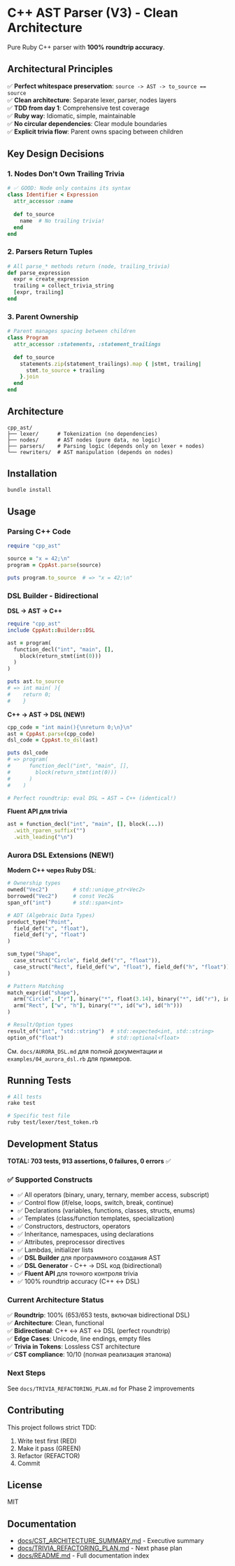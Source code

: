 # C++ AST Parser (V3) - Clean Architecture

Pure Ruby C++ parser with **100% roundtrip accuracy**.

## Architectural Principles

✅ **Perfect whitespace preservation**: `source -> AST -> to_source == source`  
✅ **Clean architecture**: Separate lexer, parser, nodes layers  
✅ **TDD from day 1**: Comprehensive test coverage  
✅ **Ruby way**: Idiomatic, simple, maintainable  
✅ **No circular dependencies**: Clear module boundaries  
✅ **Explicit trivia flow**: Parent owns spacing between children

## Key Design Decisions

### 1. Nodes Don't Own Trailing Trivia
```ruby
# ✅ GOOD: Node only contains its syntax
class Identifier < Expression
  attr_accessor :name
  
  def to_source
    name  # No trailing trivia!
  end
end
```

### 2. Parsers Return Tuples
```ruby
# All parse_* methods return (node, trailing_trivia)
def parse_expression
  expr = create_expression
  trailing = collect_trivia_string
  [expr, trailing]
end
```

### 3. Parent Ownership
```ruby
# Parent manages spacing between children
class Program
  attr_accessor :statements, :statement_trailings
  
  def to_source
    statements.zip(statement_trailings).map { |stmt, trailing|
      stmt.to_source + trailing
    }.join
  end
end
```

## Architecture

```
cpp_ast/
├── lexer/      # Tokenization (no dependencies)
├── nodes/      # AST nodes (pure data, no logic)
├── parsers/    # Parsing logic (depends only on lexer + nodes)
└── rewriters/  # AST manipulation (depends on nodes)
```

## Installation

```bash
bundle install
```

## Usage

### Parsing C++ Code
```ruby
require "cpp_ast"

source = "x = 42;\n"
program = CppAst.parse(source)

puts program.to_source  # => "x = 42;\n"
```

### DSL Builder - Bidirectional

**DSL → AST → C++**
```ruby
require "cpp_ast"
include CppAst::Builder::DSL

ast = program(
  function_decl("int", "main", [],
    block(return_stmt(int(0)))
  )
)

puts ast.to_source
# => int main( ){
#    return 0;
#    }
```

**C++ → AST → DSL (NEW!)**
```ruby
cpp_code = "int main(){\nreturn 0;\n}\n"
ast = CppAst.parse(cpp_code)
dsl_code = CppAst.to_dsl(ast)

puts dsl_code
# => program(
#      function_decl("int", "main", [],
#        block(return_stmt(int(0)))
#      )
#    )

# Perfect roundtrip: eval DSL → AST → C++ (identical!)
```

**Fluent API для trivia**
```ruby
ast = function_decl("int", "main", [], block(...))
  .with_rparen_suffix("")
  .with_leading("\n")
```

### Aurora DSL Extensions (NEW!)

**Modern C++ через Ruby DSL**:
```ruby
# Ownership types
owned("Vec2")        # std::unique_ptr<Vec2>
borrowed("Vec2")     # const Vec2&
span_of("int")       # std::span<int>

# ADT (Algebraic Data Types)
product_type("Point",
  field_def("x", "float"),
  field_def("y", "float")
)

sum_type("Shape",
  case_struct("Circle", field_def("r", "float")),
  case_struct("Rect", field_def("w", "float"), field_def("h", "float"))
)

# Pattern Matching
match_expr(id("shape"),
  arm("Circle", ["r"], binary("*", float(3.14), binary("*", id("r"), id("r")))),
  arm("Rect", ["w", "h"], binary("*", id("w"), id("h")))
)

# Result/Option types
result_of("int", "std::string")  # std::expected<int, std::string>
option_of("float")               # std::optional<float>
```

См. `docs/AURORA_DSL.md` для полной документации и `examples/04_aurora_dsl.rb` для примеров.

## Running Tests

```bash
# All tests
rake test

# Specific test file
ruby test/lexer/test_token.rb
```

## Development Status

**TOTAL: 703 tests, 913 assertions, 0 failures, 0 errors** ✅

### ✅ Supported Constructs
- ✅ All operators (binary, unary, ternary, member access, subscript)
- ✅ Control flow (if/else, loops, switch, break, continue)
- ✅ Declarations (variables, functions, classes, structs, enums)
- ✅ Templates (class/function templates, specialization)
- ✅ Constructors, destructors, operators
- ✅ Inheritance, namespaces, using declarations
- ✅ Attributes, preprocessor directives
- ✅ Lambdas, initializer lists
- ✅ **DSL Builder** для программного создания AST
- ✅ **DSL Generator** - C++ → DSL код (bidirectional)
- ✅ **Fluent API** для точного контроля trivia
- ✅ 100% roundtrip accuracy (C++ ↔ DSL)

### Current Architecture Status
✅ **Roundtrip**: 100% (653/653 tests, включая bidirectional DSL)  
✅ **Architecture**: Clean, functional  
✅ **Bidirectional**: C++ ↔ AST ↔ DSL (perfect roundtrip)  
✅ **Edge Cases**: Unicode, line endings, empty files  
✅ **Trivia in Tokens**: Lossless CST architecture  
✅ **CST compliance**: 10/10 (полная реализация эталона)

### Next Steps
See `docs/TRIVIA_REFACTORING_PLAN.md` for Phase 2 improvements

## Contributing

This project follows strict TDD:
1. Write test first (RED)
2. Make it pass (GREEN)
3. Refactor (REFACTOR)
4. Commit

## License

MIT

## Documentation

- [docs/CST_ARCHITECTURE_SUMMARY.md](docs/CST_ARCHITECTURE_SUMMARY.md) - Executive summary
- [docs/TRIVIA_REFACTORING_PLAN.md](docs/TRIVIA_REFACTORING_PLAN.md) - Next phase plan
- [docs/README.md](docs/README.md) - Full documentation index

